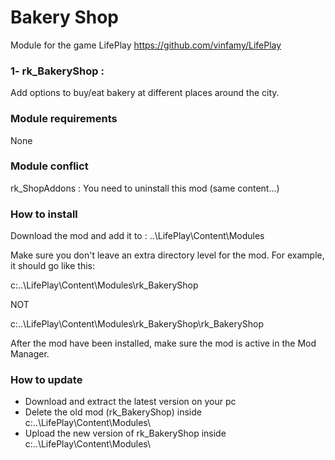 # Bakery Shop 
Module for the game LifePlay
https://github.com/vinfamy/LifePlay


### 1- rk_BakeryShop  : 
Add options to buy/eat bakery at different places around the city.


### Module requirements
None


### Module conflict
rk_ShopAddons : You need to uninstall this mod (same content...)


### How to install
Download the mod and add it to : ..\LifePlay\Content\Modules

Make sure you don't leave an extra directory level for the mod. For example, it should go like this:

c:\..\LifePlay\Content\Modules\rk_BakeryShop 

NOT

c:\..\LifePlay\Content\Modules\rk_BakeryShop\rk_BakeryShop

After the mod have been installed, make sure the mod is active in the Mod Manager. 


### How to update
* Download and extract the latest version on your pc
* Delete the old mod (rk_BakeryShop) inside c:\..\LifePlay\Content\Modules\
* Upload the new version of rk_BakeryShop inside c:\..\LifePlay\Content\Modules\